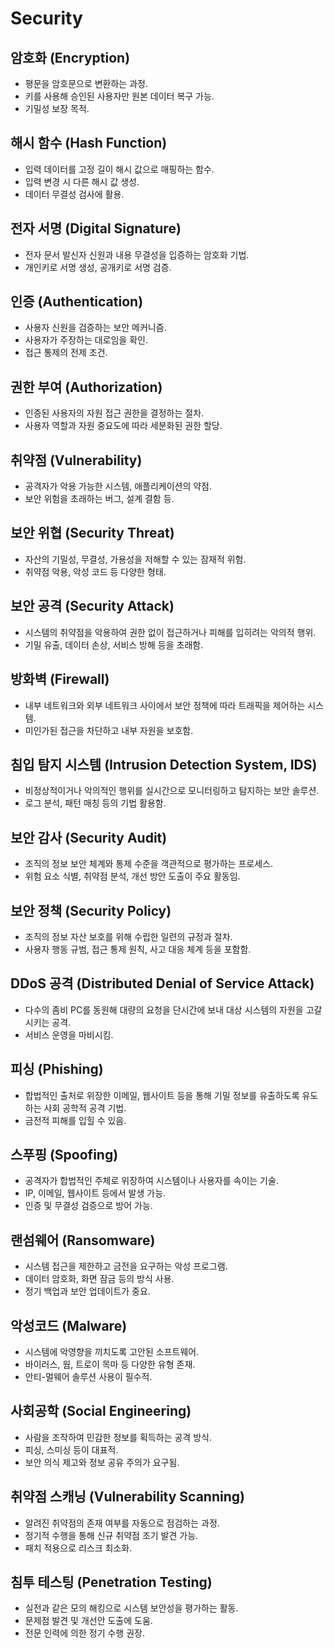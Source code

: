 # Security

## 암호화 (Encryption)

- 평문을 암호문으로 변환하는 과정.
- 키를 사용해 승인된 사용자만 원본 데이터 복구 가능.
- 기밀성 보장 목적.

## 해시 함수 (Hash Function)

- 입력 데이터를 고정 길이 해시 값으로 매핑하는 함수.
- 입력 변경 시 다른 해시 값 생성.
- 데이터 무결성 검사에 활용.

## 전자 서명 (Digital Signature)

- 전자 문서 발신자 신원과 내용 무결성을 입증하는 암호화 기법.
- 개인키로 서명 생성, 공개키로 서명 검증.

## 인증 (Authentication)

- 사용자 신원을 검증하는 보안 메커니즘.
- 사용자가 주장하는 대로임을 확인.
- 접근 통제의 전제 조건.

## 권한 부여 (Authorization)

- 인증된 사용자의 자원 접근 권한을 결정하는 절차.
- 사용자 역할과 자원 중요도에 따라 세분화된 권한 할당.

## 취약점 (Vulnerability)

- 공격자가 악용 가능한 시스템, 애플리케이션의 약점.
- 보안 위험을 초래하는 버그, 설계 결함 등.

## 보안 위협 (Security Threat)

- 자산의 기밀성, 무결성, 가용성을 저해할 수 있는 잠재적 위험.
- 취약점 악용, 악성 코드 등 다양한 형태.

## 보안 공격 (Security Attack)

- 시스템의 취약점을 악용하여 권한 없이 접근하거나 피해를 입히려는 악의적 행위.
- 기밀 유출, 데이터 손상, 서비스 방해 등을 초래함.

## 방화벽 (Firewall)

- 내부 네트워크와 외부 네트워크 사이에서 보안 정책에 따라 트래픽을 제어하는 시스템.
- 미인가된 접근을 차단하고 내부 자원을 보호함.

## 침입 탐지 시스템 (Intrusion Detection System, IDS)

- 비정상적이거나 악의적인 행위를 실시간으로 모니터링하고 탐지하는 보안 솔루션.
- 로그 분석, 패턴 매칭 등의 기법 활용함.

## 보안 감사 (Security Audit)

- 조직의 정보 보안 체계와 통제 수준을 객관적으로 평가하는 프로세스.
- 위험 요소 식별, 취약점 분석, 개선 방안 도출이 주요 활동임.

## 보안 정책 (Security Policy)

- 조직의 정보 자산 보호를 위해 수립한 일련의 규정과 절차.
- 사용자 행동 규범, 접근 통제 원칙, 사고 대응 체계 등을 포함함.

## DDoS 공격 (Distributed Denial of Service Attack)

- 다수의 좀비 PC를 동원해 대량의 요청을 단시간에 보내 대상 시스템의 자원을 고갈시키는 공격.
- 서비스 운영을 마비시킴.

## 피싱 (Phishing)

- 합법적인 출처로 위장한 이메일, 웹사이트 등을 통해 기밀 정보를 유출하도록 유도하는 사회 공학적 공격 기법.
- 금전적 피해를 입힐 수 있음.

## 스푸핑 (Spoofing)

- 공격자가 합법적인 주체로 위장하여 시스템이나 사용자를 속이는 기술.
- IP, 이메일, 웹사이트 등에서 발생 가능.
- 인증 및 무결성 검증으로 방어 가능.

## 랜섬웨어 (Ransomware)

- 시스템 접근을 제한하고 금전을 요구하는 악성 프로그램.
- 데이터 암호화, 화면 잠금 등의 방식 사용.
- 정기 백업과 보안 업데이트가 중요.

## 악성코드 (Malware)

- 시스템에 악영향을 끼치도록 고안된 소프트웨어.
- 바이러스, 웜, 트로이 목마 등 다양한 유형 존재.
- 안티-멀웨어 솔루션 사용이 필수적.

## 사회공학 (Social Engineering)

- 사람을 조작하여 민감한 정보를 획득하는 공격 방식.
- 피싱, 스미싱 등이 대표적.
- 보안 의식 제고와 정보 공유 주의가 요구됨.

## 취약점 스캐닝 (Vulnerability Scanning)

- 알려진 취약점의 존재 여부를 자동으로 점검하는 과정.
- 정기적 수행을 통해 신규 취약점 조기 발견 가능.
- 패치 적용으로 리스크 최소화.

## 침투 테스팅 (Penetration Testing)

- 실전과 같은 모의 해킹으로 시스템 보안성을 평가하는 활동.
- 문제점 발견 및 개선안 도출에 도움.
- 전문 인력에 의한 정기 수행 권장.
